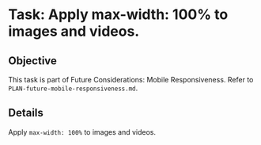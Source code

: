 # Task: Apply max-width: 100% to images and videos.

## Objective
This task is part of Future Considerations: Mobile Responsiveness. Refer to `PLAN-future-mobile-responsiveness.md`.

## Details
Apply `max-width: 100%` to images and videos.
